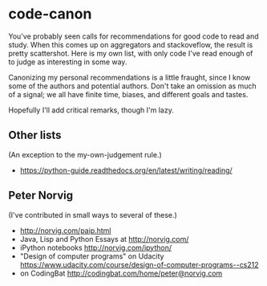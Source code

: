 # code-canon

You've probably seen calls for recommendations for good code to read
and study. When this comes up on aggregators and stackoveflow, the
result is pretty scattershot. Here is my own list, with only code I've
read enough of to judge as interesting in some way.

Canonizing my personal recommendations is a little fraught, since I
know some of the authors and potential authors. Don't take an omission
as much of a signal; we all have finite time, biases, and different
goals and tastes.

Hopefully I'll add critical remarks, though I'm lazy.

## Other lists

(An exception to the my-own-judgement rule.)

* https://python-guide.readthedocs.org/en/latest/writing/reading/

## Peter Norvig

(I've contributed in small ways to several of these.)

* http://norvig.com/paip.html
* Java, Lisp and Python Essays at http://norvig.com/
* iPython notebooks http://norvig.com/ipython/
* "Design of computer programs" on Udacity https://www.udacity.com/course/design-of-computer-programs--cs212
* on CodingBat http://codingbat.com/home/peter@norvig.com

